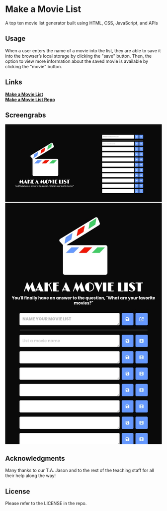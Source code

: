 # Make a Movie List
A top ten movie list generator built using HTML, CSS, JavaScript, and APIs

## Usage
When a user enters the name of a movie into the list, they are able to save it into the browser’s local storage by clicking the "save" button. Then, the option to view more information about the saved movie is available by clicking the "movie" button. 

## Links
[**Make a Movie List**](https://mbartnett.github.io/Make-a-Movie-List/)<br>
[**Make a Movie List Repo**](https://github.com/mbartnett/Make-a-Movie-List)

## Screengrabs
![Make a Movie List screenshot](./assets/images/make-a-movie-list.png)
![Make a Movie List screenshot](./assets/images/make-a-movie-list-mobile.png)

## Acknowledgments
Many thanks to our T.A. Jason and to the rest of the teaching staff for all their help along the way!

## License
Please refer to the LICENSE in the repo.